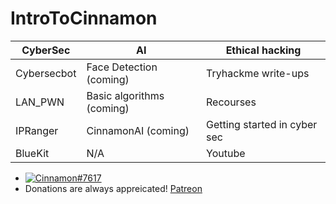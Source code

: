 # IntroToCinnamon

CyberSec |      AI | Ethical hacking
------------ | ------------- | -------------
Cybersecbot | Face Detection (coming) | Tryhackme write-ups
LAN_PWN | Basic algorithms (coming) | Recourses
IPRanger | CinnamonAI (coming) | Getting started in cyber sec
BlueKit | N/A | Youtube


*  [![Cinnamon#7617](https://img.shields.io/badge/Discord-Cinnamon%237617-blue?style=plastic&logo=discord.svg)](https://discord.com/users/292382410530750466/)   
* Donations are always appreicated! [Patreon](https://www.patreon.com/cinnamon1212)
